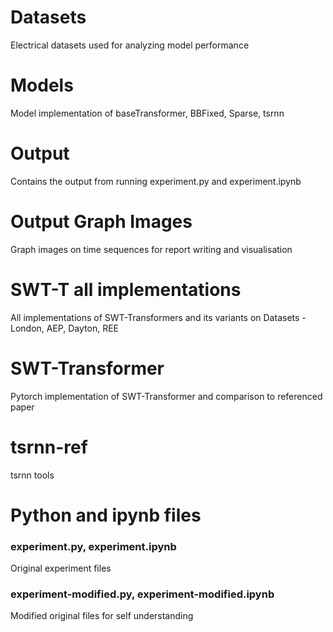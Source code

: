 # Datasets
Electrical datasets used for analyzing model performance

# Models
Model implementation of baseTransformer, BBFixed, Sparse, tsrnn

# Output
Contains the output from running experiment.py and experiment.ipynb

# Output Graph Images
Graph images on time sequences for report writing and visualisation

# SWT-T all implementations
All implementations of SWT-Transformers and its variants on Datasets - London, AEP, Dayton, REE

# SWT-Transformer
Pytorch implementation of SWT-Transformer and comparison to referenced paper

# tsrnn-ref
tsrnn tools

# Python and ipynb files
### experiment.py, experiment.ipynb
Original experiment files

### experiment-modified.py, experiment-modified.ipynb
Modified original files for self understanding
